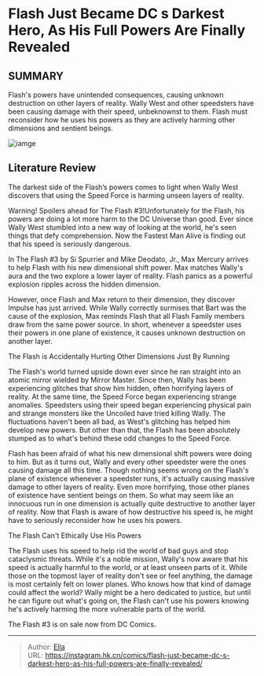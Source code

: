 # Flash Just Became DC s Darkest Hero, As His Full Powers Are Finally Revealed


## SUMMARY 



  Flash&#39;s powers have unintended consequences, causing unknown destruction on other layers of reality.   Wally West and other speedsters have been causing damage with their speed, unbeknownst to them.   Flash must reconsider how he uses his powers as they are actively harming other dimensions and sentient beings.  

![iamge](https://static1.srcdn.com/wordpress/wp-content/uploads/2023/11/flash-pattern-dc.jpg)

## Literature Review

The darkest side of the Flash’s powers comes to light when Wally West discovers that using the Speed Force is harming unseen layers of reality.




Warning! Spoilers ahead for The Flash #3!Unfortunately for the Flash, his powers are doing a lot more harm to the DC Universe than good. Ever since Wally West stumbled into a new way of looking at the world, he&#39;s seen things that defy comprehension. Now the Fastest Man Alive is finding out that his speed is seriously dangerous.




In The Flash #3 by Si Spurrier and Mike Deodato, Jr., Max Mercury arrives to help Flash with his new dimensional shift power. Max matches Wally&#39;s aura and the two explore a lower layer of reality. Flash panics as a powerful explosion ripples across the hidden dimension.

          

However, once Flash and Max return to their dimension, they discover Impulse has just arrived. While Wally correctly surmises that Bart was the cause of the explosion, Max reminds Flash that all Flash Family members draw from the same power source. In short, whenever a speedster uses their powers in one plane of existence, it causes unknown destruction on another layer.


 The Flash is Accidentally Hurting Other Dimensions Just By Running 
          




The Flash&#39;s world turned upside down ever since he ran straight into an atomic mirror wielded by Mirror Master. Since then, Wally has been experiencing glitches that show him hidden, often horrifying layers of reality. At the same time, the Speed Force began experiencing strange anomalies. Speedsters using their speed began experiencing physical pain and strange monsters like the Uncoiled have tried killing Wally. The fluctuations haven&#39;t been all bad, as West&#39;s glitching has helped him develop new powers. But other than that, the Flash has been absolutely stumped as to what&#39;s behind these odd changes to the Speed Force.

Flash has been afraid of what his new dimensional shift powers were doing to him. But as it turns out, Wally and every other speedster were the ones causing damage all this time. Though nothing seems wrong on the Flash&#39;s plane of existence whenever a speedster runs, it&#39;s actually causing massive damage to other layers of reality. Even more horrifying, those other planes of existence have sentient beings on them. So what may seem like an innocuous run in one dimension is actually quite destructive to another layer of reality. Now that Flash is aware of how destructive his speed is, he might have to seriously reconsider how he uses his powers.






 The Flash Can&#39;t Ethically Use His Powers 
          

The Flash uses his speed to help rid the world of bad guys and stop cataclysmic threats. While it&#39;s a noble mission, Wally&#39;s now aware that his speed is actually harmful to the world, or at least unseen parts of it. While those on the topmost layer of reality don&#39;t see or feel anything, the damage is most certainly felt on lower planes. Who knows how that kind of damage could affect the world? Wally might be a hero dedicated to justice, but until he can figure out what&#39;s going on, the Flash can&#39;t use his powers knowing he&#39;s actively harming the more vulnerable parts of the world.

The Flash #3 is on sale now from DC Comics.



---

> Author: [Ella](https://instagram.hk.cn/)  
> URL: https://instagram.hk.cn/comics/flash-just-became-dc-s-darkest-hero-as-his-full-powers-are-finally-revealed/  

